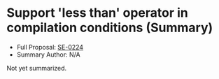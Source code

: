 # Support 'less than' operator in compilation conditions (Summary)

* Full Proposal: [SE-0224](https://github.com/apple/swift-evolution/blob/main/proposals/0224-ifswift-lessthan-operator.md)
* Summary Author: N/A

Not yet summarized.
